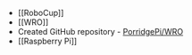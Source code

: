 - [[RoboCup]]
- [[WRO]]
- Created GitHub repository - [PorridgePi/WRO](https://github.com/PorridgePi/WRO)
- [[Raspberry Pi]]